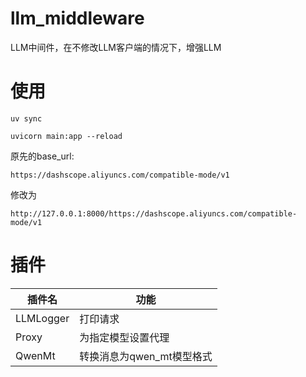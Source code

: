 # llm_middleware
LLM中间件，在不修改LLM客户端的情况下，增强LLM

# 使用

`uv sync`

`uvicorn main:app --reload`

原先的base_url: 

`https://dashscope.aliyuncs.com/compatible-mode/v1` 

修改为

`http://127.0.0.1:8000/https://dashscope.aliyuncs.com/compatible-mode/v1`

# 插件

| 插件名    | 功能                      |
| --------- | ------------------------- |
| LLMLogger | 打印请求                  |
| Proxy     | 为指定模型设置代理        |
| QwenMt    | 转换消息为qwen_mt模型格式 |

